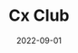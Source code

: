 ---
title: "Cx Club"
date: 2022-09-01
description: A web3.0 BBS
weight: 3
link: https://onlybuilders.vercel.app/
repo: https://onlybuilders.vercel.app/
icon: 👾
---
